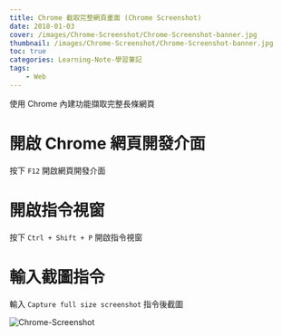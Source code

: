 ```yaml
---
title: Chrome 截取完整網頁畫面 (Chrome Screenshot)
date: 2018-01-03
cover: /images/Chrome-Screenshot/Chrome-Screenshot-banner.jpg
thumbnail: /images/Chrome-Screenshot/Chrome-Screenshot-banner.jpg
toc: true
categories: Learning-Note-學習筆記
tags:
    - Web
---
```


使用 Chrome 內建功能擷取完整長條網頁

<!-- more -->

# 開啟 Chrome 網頁開發介面

按下 `F12` 開啟網頁開發介面

# 開啟指令視窗

按下 `Ctrl + Shift + P` 開啟指令視窗

# 輸入截圖指令

輸入 `Capture full size screenshot` 指令後截圖

![Chrome-Screenshot](/images/Chrome-Screenshot/Chrome-Screenshot.png)